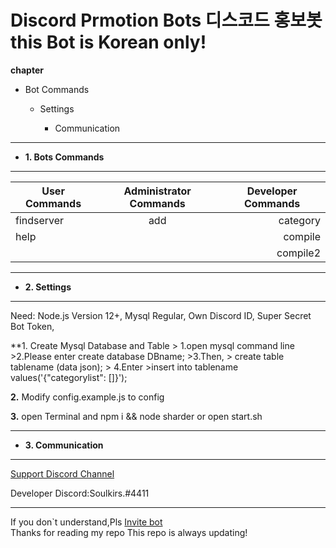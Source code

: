 Discord Prmotion Bots 디스코드 홍보봇   **this Bot is Korean only!**
=============
**chapter**                             
* Bot Commands

  + Settings

    * Communication

---------------------------------------
+ **1. Bots Commands**
---------------------------------------
|  <center>User Commands</center> |  <center>Administrator Commands</center> |  <center>Developer Commands</center> |
|:--------|:--------:|--------:|
 |findserver |add  |category |
 |help | |compile |
 | | |compile2 |
---------------------------------------
+ **2. Settings**
---------------------------------------

  Need:
    Node.js Version 12+,
    Mysql Regular,
    Own Discord ID,
    Super Secret Bot Token,
    
    
   **1. Create Mysql Database and Table
       > 1.open mysql command line
       >2.Please enter create database DBname;
       >3.Then, 
       > create table tablename (data json);
       > 4.Enter
        >insert into tablename values('{"categorylist": []}');
        
       
          
   **2.** Modify config.example.js to config
   
   
   
  
   **3.** open Terminal and npm i && node sharder or open start.sh
   
   ---------------------------------------
   + **3. Communication**
   ---------------------------------------
   
   [Support Discord Channel](https://discord.gg/KpjwFRE)  
   
   Developer Discord:Soulkirs.#4411
   
   ---------------------------------------
   If you don`t understand,Pls [Invite bot](https://discord.com/login?redirect_to=%2Foauth2%2Fauthorize%3Fclient_id%3D638683182316650506%26permissions%3D8%26scope%3Dbot)   
   Thanks for reading my repo  This repo is always updating!
   
  
